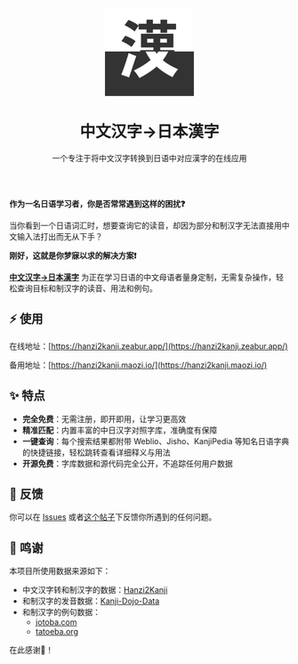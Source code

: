 <div align="center">
    <br />
    <img src="./public/favicon.svg" alt="hanzi2kanji Logo" width="160" height="160" />
    <h1>中文汉字→日本漢字</h1>
    <p>一个专注于将中文汉字转换到日语中对应漢字的在线应用</p>
    <br />
    <br />
</div>

__作为一名日语学习者，你是否常常遇到这样的困扰❓__

当你看到一个日语词汇时，想要查询它的读音，却因为部分和制汉字无法直接用中文输入法打出而无从下手？

__刚好，这就是你梦寐以求的解决方案❗__

[__中文汉字→日本漢字__](https://hanzi2kanji.zeabur.app/) 为正在学习日语的中文母语者量身定制，无需复杂操作，轻松查询目标和制汉字的读音、用法和例句。

## ⚡ 使用

在线地址：[https://hanzi2kanji.zeabur.app/](https://hanzi2kanji.zeabur.app/)

备用地址：[https://hanzi2kanji.maozi.io/](https://hanzi2kanji.maozi.io/)

## ✨ 特点

- __完全免费__：无需注册，即开即用，让学习更高效
- __精准匹配__：内置丰富的中日汉字对照字库，准确度有保障
- __一键查询__：每个搜索结果都附带 Weblio、Jisho、KanjiPedia 等知名日语字典的快捷链接，轻松跳转查看详细释义与用法
- __开源免费__：字库数据和源代码完全公开，不追踪任何用户数据

## 🐛 反馈

你可以在 [Issues](https://github.com/BHznJNs/hanzi2kanji/issues) 或者[这个帖子](https://meta.appinn.net/t/topic/64334)下反馈你所遇到的任何问题。

## 🙏 鸣谢

本项目所使用数据来源如下：
- 中文汉字转和制汉字的数据：[Hanzi2Kanji](https://github.com/Huifusu/Hanzi2Kanji/blob/master/loadDictionary.js)
- 和制汉字的发音数据：[Kanji-Dojo-Data](https://github.com/syt0r/Kanji-Dojo-Data)
- 和制汉字的例句数据：
    - [jotoba.com](https://jotoba.com/api/search/sentences)
    - [tatoeba.org](https://tatoeba.org/en/api_v0)

在此感谢🙏！
